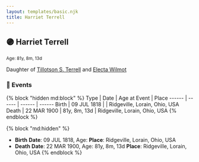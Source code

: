 ```yaml
---
layout: templates/basic.njk
title: Harriet Terrell
---
```

## 🟣 Harriet Terrell
<small>Age: 81y, 8m, 13d</small>

Daughter of [Tillotson S. Terrell](/people/2/25548435) and [Electa Wilmot](/people/7/77370498)

### 📆 Events

{% block "hidden md:block" %}
Type | Date | Age at Event | Place
------ | ------ | ------ | ------
Birth | 09 JUL 1818 |  | Ridgeville, Lorain, Ohio, USA
Death | 22 MAR 1900 | 81y, 8m, 13d | Ridgeville, Lorain, Ohio, USA
{% endblock %}

{% block "md:hidden" %}
- **Birth**
**Date**: 09 JUL 1818, Age:
**Place**: Ridgeville, Lorain, Ohio, USA
- **Death**
**Date**: 22 MAR 1900, Age: 81y, 8m, 13d
**Place**: Ridgeville, Lorain, Ohio, USA
{% endblock %}
